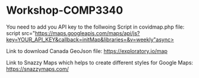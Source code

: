 # Workshop-COMP3340

You need to add you API key to the follwoing Script in covidmap.php file:
script src="https://maps.googleapis.com/maps/api/js?key=YOUR_API_KEY&callback=initMap&libraries=&v=weekly"async></script>

Link to download Canada GeoJson file: https://exploratory.io/map

Link to Snazzy Maps which helps to create different styles for Google Maps: https://snazzymaps.com/

